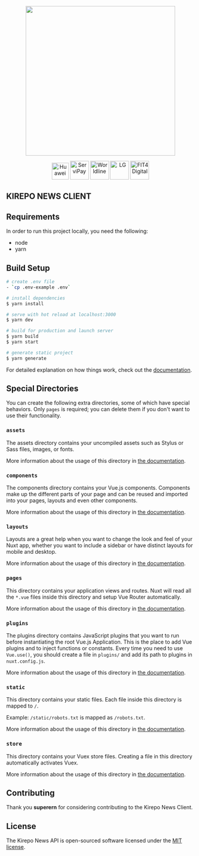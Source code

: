 <p align="center"><a href="https://kirepu.lu" target="_blank"><img src="https://kirepo.lu/img/kirepo-white-bg.f3cde4ea.svg" width="400"></a></p>

<p align="center">
<a href="https://www.huawei.com"><img src="https://kirepo.lu/img/huawei.fc950ca9.png" alt="Huawei" width="45" style="background: white"></a>
<a href="https://servipay.eu"><img src="https://kirepo.lu/img/servipay.1871e891.png" alt="ServiPay" width="50"></a>
<a href="https://worldline.com"><img src="https://kirepo.lu/img/worldline.3e4b6f40.jpg" alt="Worldline" width="50"></a>
<a href="https://www.lg.com"><img src="https://kirepo.lu/img/lg.efefe1a6.jpg" alt="LG" width="50"></a>
<a href="https://www.luxinnovation.lu"><img src="https://kirepo.lu/img/fit-4-digital.6a1ea578.png" alt="FIT4 Digital" width="50" style="background: white"></a>
</p>

## KIREPO NEWS CLIENT

## Requirements

In order to run this project locally, you need the following:

- node
- yarn


## Build Setup

```bash
# create .env file
- `cp .env-example .env`

# install dependencies
$ yarn install

# serve with hot reload at localhost:3000
$ yarn dev

# build for production and launch server
$ yarn build
$ yarn start

# generate static project
$ yarn generate
```

For detailed explanation on how things work, check out the [documentation](https://nuxtjs.org).

## Special Directories

You can create the following extra directories, some of which have special behaviors. Only `pages` is required; you can delete them if you don't want to use their functionality.

### `assets`

The assets directory contains your uncompiled assets such as Stylus or Sass files, images, or fonts.

More information about the usage of this directory in [the documentation](https://nuxtjs.org/docs/2.x/directory-structure/assets).

### `components`

The components directory contains your Vue.js components. Components make up the different parts of your page and can be reused and imported into your pages, layouts and even other components.

More information about the usage of this directory in [the documentation](https://nuxtjs.org/docs/2.x/directory-structure/components).

### `layouts`

Layouts are a great help when you want to change the look and feel of your Nuxt app, whether you want to include a sidebar or have distinct layouts for mobile and desktop.

More information about the usage of this directory in [the documentation](https://nuxtjs.org/docs/2.x/directory-structure/layouts).


### `pages`

This directory contains your application views and routes. Nuxt will read all the `*.vue` files inside this directory and setup Vue Router automatically.

More information about the usage of this directory in [the documentation](https://nuxtjs.org/docs/2.x/get-started/routing).

### `plugins`

The plugins directory contains JavaScript plugins that you want to run before instantiating the root Vue.js Application. This is the place to add Vue plugins and to inject functions or constants. Every time you need to use `Vue.use()`, you should create a file in `plugins/` and add its path to plugins in `nuxt.config.js`.

More information about the usage of this directory in [the documentation](https://nuxtjs.org/docs/2.x/directory-structure/plugins).

### `static`

This directory contains your static files. Each file inside this directory is mapped to `/`.

Example: `/static/robots.txt` is mapped as `/robots.txt`.

More information about the usage of this directory in [the documentation](https://nuxtjs.org/docs/2.x/directory-structure/static).

### `store`

This directory contains your Vuex store files. Creating a file in this directory automatically activates Vuex.

More information about the usage of this directory in [the documentation](https://nuxtjs.org/docs/2.x/directory-structure/store).

## Contributing

Thank you **superern** for considering contributing to the Kirepo News Client.

## License

The Kirepo News API is open-sourced software licensed under the [MIT license](https://opensource.org/licenses/MIT).
